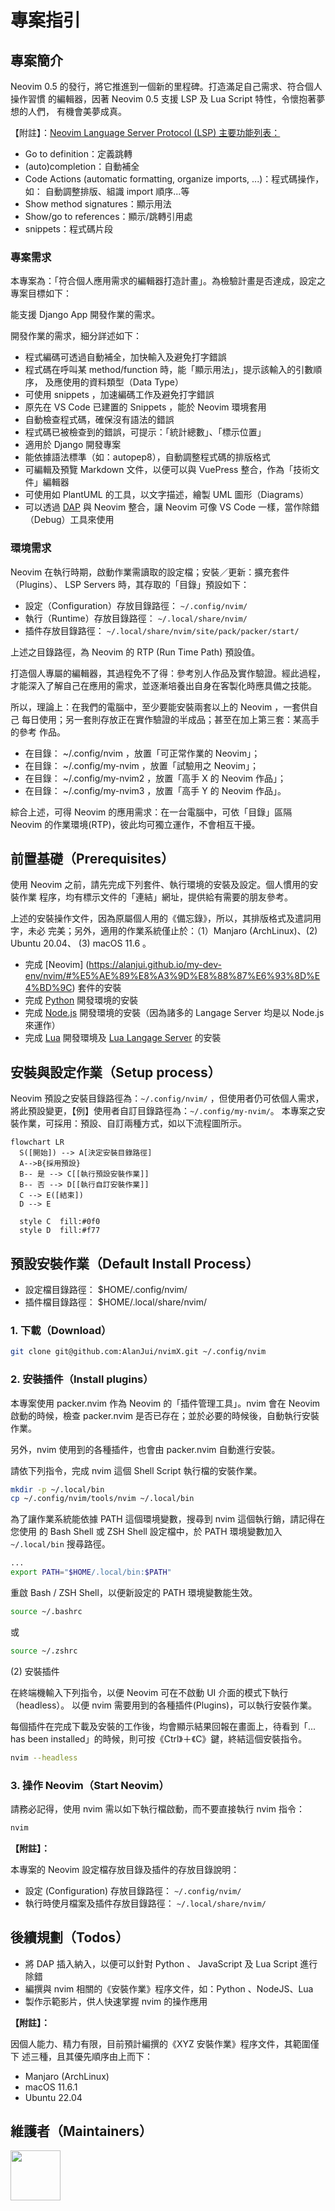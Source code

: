 # 專案指引

## 專案簡介

Neovim 0.5 的發行，將它推進到一個新的里程碑。打造滿足自己需求、符合個人操作習慣
的編輯器，因著 Neovim 0.5 支援 LSP 及 Lua Script 特性，令懷抱著夢想的人們，
有機會美夢成真。

【附註】：[Neovim Language Server Protocol (LSP) 主要功能列表：](https://neovim.io/doc/lsp/)

- Go to definition：定義跳轉
- (auto)completion：自動補全
- Code Actions (automatic formatting, organize imports, ...)：程式碼操作，如：
  自動調整排版、組識 import 順序...等
- Show method signatures：顯示用法
- Show/go to references：顯示/跳轉引用處
- snippets：程式碼片段

### 專案需求

本專案為：「符合個人應用需求的編輯器打造計畫」。為檢驗計畫是否達成，設定之
專案目標如下：

能支援 Django App 開發作業的需求。

開發作業的需求，細分詳述如下：

- 程式編碼可透過自動補全，加快輸入及避免打字錯誤
- 程式碼在呼叫某 method/function 時，能「顯示用法」，提示該輸入的引數順序，
  及應使用的資料類型（Data Type）
- 可使用 snippets ，加速編碼工作及避免打字錯誤
- 原先在 VS Code 已建置的 Snippets ，能於 Neovim 環境套用
- 自動檢查程式碼，確保沒有語法的錯誤
- 程式碼已被檢查到的錯誤，可提示：「統計總數」、「標示位置」
- 適用於 Django 開發專案
- 能依據語法標準（如：autopep8），自動調整程式碼的排版格式
- 可編輯及預覽 Markdown 文件，以便可以與 VuePress 整合，作為「技術文件」編輯器
- 可使用如 PlantUML 的工具，以文字描述，繪製 UML 圖形（Diagrams）
- 可以透過 [DAP](https://alpha2phi.medium.com/neovim-dap-enhanced-ebc730ff498b)
  與 Neovim 整合，讓 Neovim 可像 VS Code 一樣，當作除錯（Debug）工具來使用

### 環境需求

Neovim 在執行時期，啟動作業需讀取的設定檔；安裝／更新：擴充套件（Plugins）、
LSP Servers 時，其存取的「目錄」預設如下：

- 設定（Configuration）存放目錄路徑： `~/.config/nvim/`
- 執行（Runtime）存放目錄路徑： `~/.local/share/nvim/`
- 插件存放目錄路徑： `~/.local/share/nvim/site/pack/packer/start/`

上述之目錄路徑，為 Neovim 的 RTP (Run Time Path) 預設值。

打造個人專屬的編輯器，其過程免不了得：參考別人作品及實作驗證。經此過程，
才能深入了解自己在應用的需求，並逐漸培養出自身在客製化時應具備之技能。

所以，理論上：在我們的電腦中，至少要能安裝兩套以上的 Neovim ，一套供自己
每日使用；另一套則存放正在實作驗證的半成品；甚至在加上第三套：某高手的參考
作品。

- 在目錄： ~/.config/nvim ，放置「可正常作業的 Neovim」；
- 在目錄： ~/.config/my-nvim ，放置「試驗用之 Neovim」；
- 在目錄： ~/.config/my-nvim2 ，放置「高手 X 的 Neovim 作品」；
- 在目錄： ~/.config/my-nvim3 ，放置「高手 Y 的 Neovim 作品」。

綜合上述，可得 Neovim 的應用需求：在一台電腦中，可依「目錄」區隔 Neovim
的作業環境(RTP)，彼此均可獨立運作，不會相互干擾。

## 前置基礎（Prerequisites）

使用 Neovim 之前，請先完成下列套件、執行環境的安裝及設定。個人慣用的安裝作業
程序，均有標示文件的「連結」網址，提供給有需要的朋友參考。

上述的安裝操作文件，因為原屬個人用的《備忘錄》，所以，其排版格式及遣詞用字，未必
完美；另外，適用的作業系統僅止於：（1）Manjaro (ArchLinux)、(2) Ubuntu 20.04、
(3) macOS 11.6 。

- 完成 [Neovim] (<https://alanjui.github.io/my-dev-env/nvim/#%E5%AE%89%E8%A3%9D%E8%88%87%E6%93%8D%E4%BD%9C>) 套件的安裝
- 完成 [Python](https://alanjui.github.io/my-docs/python.html#install-python-tools) 開發環境的安裝
- 完成 [Node.js](https://alanjui.github.io/my-docs/nodejs.html#%E5%AE%89%E8%A3%9D%E8%88%87%E8%A8%AD%E5%AE%9A) 開發環境的安裝（因為諸多的 Langage Server 均是以 Node.js 來運作）
- 完成 [Lua](https://alanjui.github.io/my-docs/lua.html#building-lua) 開發環境及 [Lua Langage Server](https://alanjui.github.io/my-docs/lua.html#install-lua-support-for-vim-neovim) 的安裝

## 安裝與設定作業（Setup process）

Neovim 預設之安裝目錄路徑為：`~/.config/nvim/` ，但使用者仍可依個人需求，
將此預設變更，【例】使用者自訂目錄路徑為：`~/.config/my-nvim/`。
本專案之安裝作業，可採用：預設、自訂兩種方式，如以下流程圖所示。

```mermaid
flowchart LR
  S([開始]) --> A[決定安裝目錄路徑]
  A-->B{採用預設}
  B-- 是 --> C[[執行預設安裝作業]]
  B-- 否 --> D[[執行自訂安裝作業]]
  C --> E([結束])
  D --> E

  style C  fill:#0f0
  style D  fill:#f77
```

## 預設安裝作業（Default Install Process）

- 設定檔目錄路徑： $HOME/.config/nvim/
- 插件檔目錄路徑： $HOME/.local/share/nvim/

### 1. 下載（Download）

```sh
git clone git@github.com:AlanJui/nvimX.git ~/.config/nvim
```

### 2. 安裝插件（Install plugins）

本專案使用 packer.nvim 作為 Neovim 的「插件管理工具」。nvim 會在 Neovim
啟動的時候，檢查 packer.nvim 是否已存在；並於必要的時候後，自動執行安裝作業。

另外，nvim 使用到的各種插件，也會由 packer.nvim 自動進行安裝。

請依下列指令，完成 nvim 這個 Shell Script 執行檔的安裝作業。

```sh
mkdir -p ~/.local/bin
cp ~/.config/nvim/tools/nvim ~/.local/bin
```

為了讓作業系統能依據 PATH 這個環境變數，搜尋到 nvim 這個執行銷，請記得在您使用
的 Bash Shell 或 ZSH Shell 設定檔中，於 PATH 環境變數加入 `~/.local/bin` 搜尋路徑。

```sh
...
export PATH="$HOME/.local/bin:$PATH"
```

重啟 Bash / ZSH Shell，以便新設定的 PATH 環境變數能生效。

```sh
source ~/.bashrc
```

或

```sh
source ~/.zshrc
```

(2) 安裝插件

在終端機輸入下列指令，以便 Neovim 可在不啟動 UI 介面的模式下執行（headless）。
以便 nvim 需要用到的各種插件(Plugins)，可以執行安裝作業。

每個插件在完成下載及安裝的工作後，均會顯示結果回報在畫面上，待看到「... has been
installed」的時候，則可按《Ctrl》＋《C》鍵，終結這個安裝指令。

```sh
nvim --headless
```

### 3. 操作 Neovim（Start Neovim）

請務必記得，使用 nvim 需以如下執行檔啟動，而不要直接執行 nvim 指令：

```sh
nvim
```

**【附註】：**

本專案的 Neovim 設定檔存放目錄及插件的存放目錄說明：

- 設定 (Configuration) 存放目錄路徑： `~/.config/nvim/`
- 執行時使月檔案及插件存放目錄路徑： `~/.local/share/nvim/`

## 後續規劃（Todos）

- 將 DAP 插入納入，以便可以針對 Python 、 JavaScript 及 Lua Script 進行除錯
- 編撰與 nvim 相關的《安裝作業》程序文件，如：Python 、NodeJS、Lua
- 製作示範影片，供人快速掌握 nvim 的操作應用

**【附註】：**

因個人能力、精力有限，目前預計編撰的《XYZ 安裝作業》程序文件，其範圍僅下
述三種，且其優先順序由上而下：

- Manjaro (ArchLinux)
- macOS 11.6.1
- Ubuntu 22.04

## 維護者（Maintainers）

<a href="https://github.com/albingroen">
  <img src="https://avatars.githubusercontent.com/u/2138279?v=4" width="80" height="80" />
</a>
